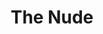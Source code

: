 ---
title: The Nude
layout: entry
presentation: side-by-side
object:
  - id: ptl-26164
order: 113
menu: false
---